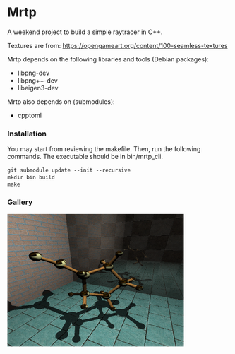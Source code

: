 # Mrtp

A weekend project to build a simple raytracer in C++. 

Textures are from: https://opengameart.org/content/100-seamless-textures

Mrtp depends on the following libraries and tools (Debian packages):
 * libpng-dev
 * libpng++-dev
 * libeigen3-dev

Mrtp also depends on (submodules): 
 * cpptoml

### Installation

You may start from reviewing the makefile. Then, run the following 
commands. The executable should be in bin/mrtp\_cli. 

```
git submodule update --init --recursive
mkdir bin build
make
```

### Gallery

<img src="./sample.png" alt="Sample image" width="400" />
